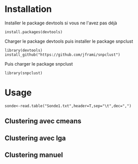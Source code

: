 # Installation

Installer le package devtools si vous ne l'avez pas déjà

```{r}
install.packages(devtools)
```
Charger le package devtools puis installer le package snpclust
```{r}
library(devtools)
install_github("https://github.com/jframi/snpclust")
```
Puis charger le package snpclust

```{r}
library(snpclust)
```


# Usage

```{r}
sonde<-read.table("Sonde1.txt",header=T,sep="\t",dec=",")
```

## Clustering avec cmeans

## Clustering avec lga

## Clustering manuel

